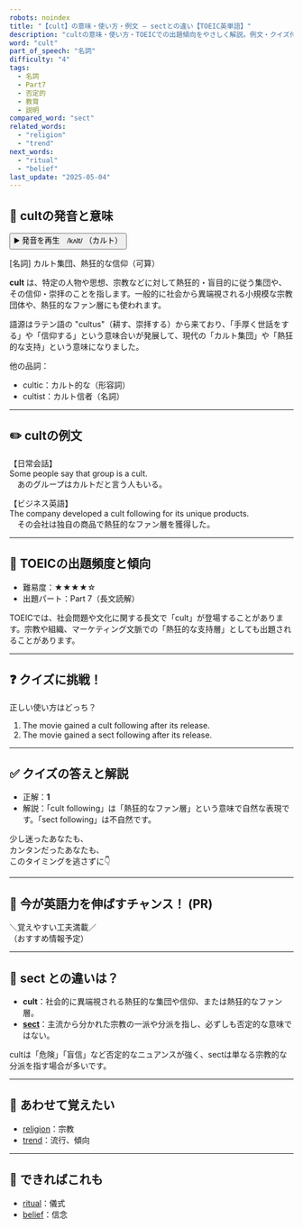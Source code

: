 ```yaml
---
robots: noindex
title: "【cult】の意味・使い方・例文 ― sectとの違い【TOEIC英単語】"
description: "cultの意味・使い方・TOEICでの出題傾向をやさしく解説。例文・クイズ付きでsectとの違いもわかりやすく学べます。"
word: "cult"
part_of_speech: "名詞"
difficulty: "4"
tags:
  - 名詞
  - Part7
  - 否定的
  - 教育
  - 説明
compared_word: "sect"
related_words:
  - "religion"
  - "trend"
next_words:
  - "ritual"
  - "belief"
last_update: "2025-05-04"
---
```


## 🔰 cultの発音と意味

<button class="play-audio" onclick="playTTS('cult')">
  <span class="play-audio-main">
    ▶️ 発音を再生　/kʌlt/
  </span>
  <span class="play-audio-sub">
    （カルト）
  </span>
</button>

[名詞] カルト集団、熱狂的な信仰（可算）

**cult** は、特定の人物や思想、宗教などに対して熱狂的・盲目的に従う集団や、その信仰・崇拝のことを指します。一般的に社会から異端視される小規模な宗教団体や、熱狂的なファン層にも使われます。

語源はラテン語の "cultus"（耕す、崇拝する）から来ており、「手厚く世話をする」や「信仰する」という意味合いが発展して、現代の「カルト集団」や「熱狂的な支持」という意味になりました。

他の品詞：  
- cultic：カルト的な（形容詞）
- cultist：カルト信者（名詞）

---

## ✏️ cultの例文

【日常会話】  
Some people say that group is a cult.  
　あのグループはカルトだと言う人もいる。

【ビジネス英語】  
The company developed a cult following for its unique products.  
　その会社は独自の商品で熱狂的なファン層を獲得した。

---

## 🎯 TOEICの出題頻度と傾向

- 難易度：★★★★☆
- 出題パート：Part 7（長文読解）

TOEICでは、社会問題や文化に関する長文で「cult」が登場することがあります。宗教や組織、マーケティング文脈での「熱狂的な支持層」としても出題されることがあります。

---

## ❓ クイズに挑戦！

正しい使い方はどっち？

1. The movie gained a cult following after its release.  
2. The movie gained a sect following after its release.

---

## ✅ クイズの答えと解説

- 正解：**1**
- 解説：「cult following」は「熱狂的なファン層」という意味で自然な表現です。「sect following」は不自然です。

少し迷ったあなたも、  
カンタンだったあなたも、  
このタイミングを逃さずに👇️

---

## 🚀 今が英語力を伸ばすチャンス！ (PR)

<div class="info-center">
＼覚えやすい工夫満載／<br>  
（おすすめ情報予定）
</div>

---

## 🤔  sect との違いは？

- **cult**：社会的に異端視される熱狂的な集団や信仰、または熱狂的なファン層。
- **[sect](/sect)**：主流から分かれた宗教の一派や分派を指し、必ずしも否定的な意味ではない。

cultは「危険」「盲信」など否定的なニュアンスが強く、sectは単なる宗教的な分派を指す場合が多いです。

---

## 🧩 あわせて覚えたい

- [religion](/religion)：宗教
- [trend](/trend)：流行、傾向

---

## 📖 できればこれも

- [ritual](/ritual)：儀式
- [belief](/belief)：信念

<!-- cvid: aid09_bid29 -->

